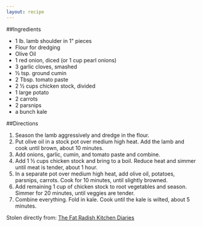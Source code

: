 ```yaml
---
layout: recipe
---
```


##Ingredients

- 1 lb. lamb shoulder in 1" pieces
- Flour for dredging
- Olive Oil
- 1 red onion, diced (or 1 cup pearl onions)
- 3 garlic cloves, smashed
- &frac12; tsp. ground cumin
- 2 Tbsp. tomato paste
- 2 &frac12; cups chicken stock, divided
- 1 large potato
- 2 carrots
- 2 parsnips
- a bunch kale

##Directions

1. Season the lamb aggressively and dredge in the flour.
2. Put olive oil in a stock pot over medium high heat. Add the lamb and cook until brown, about 10 minutes.
3. Add onions, garlic, cumin, and tomato paste and combine.
4. Add 1 &frac12; cups chicken stock and bring to a boil. Reduce heat and simmer until meat is tender, about 1 hour.
5. In a separate pot over medium high heat, add olive oil, potatoes, parsnips, carrots. Cook for 10 minutes, until slightly browned.
6. Add remaining 1 cup of chicken stock to root vegetables and season. Simmer for 20 minutes, until veggies are tender.
7. Combine everything. Fold in kale. Cook until the kale is wilted, about 5 minutes.

Stolen directly from: [The Fat Radish Kitchen Diaries](http://www.amazon.com/The-Fat-Radish-Kitchen-Diaries/dp/0847843343?tag=food52-20)
